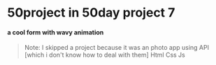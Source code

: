 # 50project in 50day project 7

#### a cool form with wavy animation

> Note: I skipped a project because it was an photo app using API [which i don't know how to deal with them]
> Html Css Js
